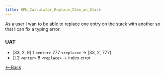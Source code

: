 ```yaml
---
title: RPN_Calculator_Replace_Item_on_Stack
---
```

As a user I wan to be able to replace one entry on the stack with another so that I can fix a typing error.

### UAT
* [33, 2, 9] 1 ```<enter>``` 777 ```<replace>``` -> [33, 2, 777]
* [] 2 ```<enter>``` 6 ```<replace>``` -> index error

[<--Back](RPN_Calculator)

